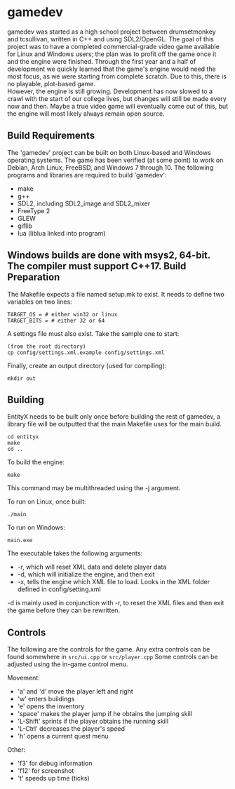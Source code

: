 gamedev
=======

gamedev was started as a high school project between drumsetmonkey and tcsullivan, written in C++ and using SDL2/OpenGL. The goal of this project was to have a completed commercial-grade video game available for Linux and Windows users; the plan was to profit off the game once it and the engine were finished. Through the first year and a half of development we quickly learned that the game's engine would need the most focus, as we were starting from complete scratch. Due to this, there is no playable, plot-based game.  
However, the engine is still growing. Development has now slowed to a crawl with the start of our college lives, but changes will still be made every now and then. Maybe a true video game will eventually come out of this, but the engine will most likely always remain open source.

Build Requirements
------------------

The 'gamedev' project can be built on both Linux-based and Windows operating systems. The game has been verified (at some point) to work on Debian, Arch Linux, FreeBSD, and Windows 7 through 10. The following programs and libraries are required to build 'gamedev':

* make
* g++
* SDL2, including SDL2_image and SDL2_mixer
* FreeType 2
* GLEW
* giflib
* lua (liblua linked into program)

Windows builds are done with msys2, 64-bit. The compiler must support C++17.
Build Preparation
-----------------

The Makefile expects a file named setup.mk to exist. It needs to define two variables on two lines:
```
TARGET_OS = # either win32 or linux
TARGET_BITS = # either 32 or 64
```

A settings file must also exist. Take the sample one to start:
```
(from the root directory)
cp config/settings.xml.example config/settings.xml
```

Finally, create an output directory (used for compiling):
```
mkdir out
```

Building
--------

EntityX needs to be built only once before building the rest of gamedev, a library file will be outputted that the main Makefile uses for the main build.
```
cd entityx
make
cd ..
```

To build the engine:
```
make
```

This command may be multithreaded using the -j argument.

To run on Linux, once built:
```
./main
```

To run on Windows:
```
main.exe
```

The executable takes the following arguments:

* -r, which will reset XML data and delete player data
* -d, which will initialize the engine, and then exit
* -x, tells the engine which XML file to load. Looks in the XML folder defined in config/setting.xml

-d is mainly used in conjunction with -r, to reset the XML files and then exit the game before they can be rewritten.

Controls
--------

The following are the controls for the game. Any extra controls can be found somewhere in ```src/ui.cpp``` or ```src/player.cpp```
Some controls can be adjusted using the in-game control menu.

Movement:
* 'a' and 'd' move the player left and right
* 'w' enters buildings
* 'e' opens the inventory
* 'space' makes the player jump if he obtains the jumping skill
* 'L-Shift' sprints if the player obtains the running skill
* 'L-Ctrl' decreases the player's speed
* 'h' opens a current quest menu

Other:
* 'f3' for debug information
* 'f12' for screenshot
* 't' speeds up time (ticks)
